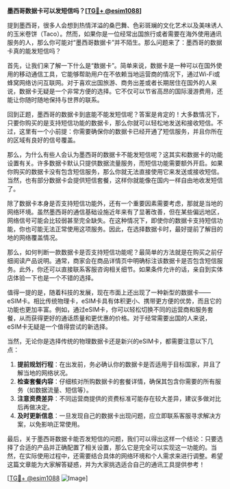 **墨西哥数据卡可以发短信吗？[[TG💪+ @esim1088](https://t.me/s/esim1088)]**

提到墨西哥，很多人会想到热情洋溢的桑巴舞、色彩斑斓的文化艺术以及美味诱人的玉米卷饼（Taco）。然而，如果你是一位经常出国旅行或者需要在海外使用通讯服务的人，那么你可能对“墨西哥数据卡”并不陌生。那么问题来了：墨西哥的数据卡真的能发短信吗？

首先，让我们来了解一下什么是“数据卡”。简单来说，数据卡是一种可以在国外使用的移动通信工具，它能够帮助用户在不依赖当地运营商的情况下，通过Wi-Fi或蜂窝网络访问互联网。对于喜欢出国旅游、商务出差或者长期居住在国外的人来说，数据卡无疑是一个非常方便的选择。它不仅可以节省高昂的国际漫游费用，还能让你随时随地保持与世界的联系。

回到正题，墨西哥的数据卡到底能不能发短信呢？答案是肯定的！大多数情况下，只要你购买的是支持短信功能的数据卡，那么你就可以轻松地发送和接收短信。不过，这里有一个小前提：你需要确保你的数据卡已经开通了短信服务，并且你所在的区域有良好的信号覆盖。

那么，为什么有些人会认为墨西哥的数据卡不能发短信呢？这其实和数据卡的功能设置有关。许多数据卡默认只提供数据流量服务，而短信功能需要额外开启。如果你购买的数据卡没有包含短信服务，那么你就无法直接使用它来发送或接收短信。当然，也有部分数据卡会提供短信套餐，这样你就能像在国内一样自由地收发短信了。

除了数据卡本身是否支持短信功能外，还有一个重要因素需要考虑，那就是当地的网络环境。虽然墨西哥的通信基础设施近年来有了显著改善，但在某些偏远地区，网络信号可能会比较弱甚至完全缺失。在这种情况下，即使你的数据卡支持短信功能，你也可能无法正常使用这项服务。因此，在选择数据卡时，最好提前了解目的地的网络覆盖情况。

那么，如何判断一款数据卡是否支持短信功能呢？最简单的方法就是在购买之前仔细阅读产品说明。通常，商家会在商品详情页中明确标注该数据卡是否包含短信服务。此外，你还可以直接联系客服咨询相关细节。如果条件允许的话，亲自到实体店体验一下也是一个不错的选择。

值得一提的是，随着科技的发展，现在市面上还出现了一种新型的数据卡——eSIM卡。相比传统物理卡，eSIM卡具有体积更小、携带更方便的优势，而且它的功能也更加丰富。例如，通过eSIM卡，你可以轻松切换不同的运营商和服务套餐，从而获得更好的通话质量和更优惠的价格。对于经常需要出国的人来说，eSIM卡无疑是一个值得尝试的新选择。

当然，无论你是选择传统的物理数据卡还是新兴的eSIM卡，都需要注意以下几点：

1. **提前规划行程**：在出发前，务必确认你的数据卡是否适用于目标国家，并且了解当地的网络状况。
2. **检查套餐内容**：仔细核对所购数据卡的套餐详情，确保其包含你需要的所有服务（如数据流量、短信等）。
3. **注意资费差异**：不同运营商提供的资费标准可能存在较大差异，建议多做对比后再做决定。
4. **及时更新信息**：一旦发现自己的数据卡出现问题，应立即联系客服寻求解决方案，以免影响正常使用。

最后，关于墨西哥数据卡能否发短信的问题，我们可以得出这样一个结论：只要选择了合适的产品并正确配置了相关设置，那么它是完全可以实现这一功能的。当然，在实际使用过程中，还需要结合具体的网络环境和个人需求来进行调整。希望这篇文章能为大家解答疑惑，并为大家挑选适合自己的通讯工具提供参考！

[[TG💪+ @esim1088](https://t.me/s/esim1088) ![Image](https://i.postimg.cc/4NQfJmqS/Snipaste-2025-05-13-00-14-12.png)]